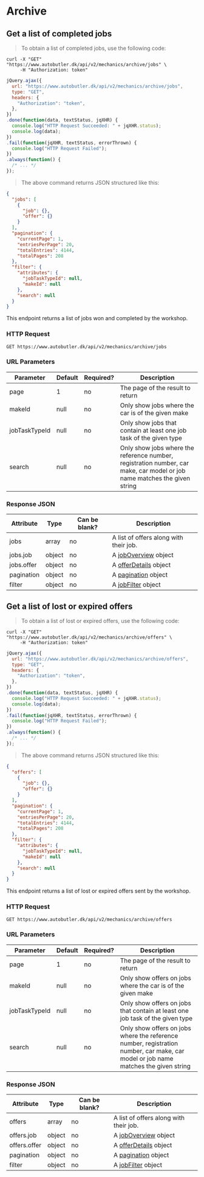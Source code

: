# Archive

## Get a list of completed jobs

> To obtain a list of completed jobs, use the following code:

```shell
curl -X "GET" "https://www.autobutler.dk/api/v2/mechanics/archive/jobs" \
     -H "Authorization: token"
```

```javascript
jQuery.ajax({
  url: "https://www.autobutler.dk/api/v2/mechanics/archive/jobs",
  type: "GET",
  headers: {
    "Authorization": "token",
  },
})
.done(function(data, textStatus, jqXHR) {
  console.log("HTTP Request Succeeded: " + jqXHR.status);
  console.log(data);
})
.fail(function(jqXHR, textStatus, errorThrown) {
  console.log("HTTP Request Failed");
})
.always(function() {
  /* ... */
});
```

> The above command returns JSON structured like this:

```json
{
  "jobs": [
    {
      "job": {},
      "offer": {}
    }
  ],
  "pagination": {
    "currentPage": 1,
    "entriesPerPage": 20,
    "totalEntries": 4144,
    "totalPages": 208
  },
  "filter": {
    "attributes": {
      "jobTaskTypeId": null,
      "makeId": null
    },
    "search": null
  }
}
```


This endpoint returns a list of jobs won and completed by the workshop.

### HTTP Request

`GET https://www.autobutler.dk/api/v2/mechanics/archive/jobs`

### URL Parameters

Parameter     | Default | Required? | Description
------------- | ------- | --------- | -----------------------------------------------------------------------------------------------------------------------------------
page          | 1       | no        | The page of the result to return
makeId        | null    | no        | Only show jobs where the car is of the given make
jobTaskTypeId | null    | no        | Only show jobs that contain at least one job task of the given type
search        | null    | no        | Only show jobs where the reference number, registration number, car make, car model or job name matches the given string

### Response JSON

Attribute  | Type    | Can be blank? | Description
---------- | ------- | ------------- | ----------------------------------------------------------
jobs       | array   | no            | A list of offers along with their job.
jobs.job   | object  | no            | A <a href="#joboverview">jobOverview</a> object
jobs.offer | object  | no            | A <a href="#offerdetails">offerDetails</a> object
pagination | object  | no            | A <a href="#pagination">pagination</a> object
filter     | object  | no            | A <a href="#jobfilter">jobFilter</a> object

## Get a list of lost or expired offers

> To obtain a list of lost or expired offers, use the following code:

```shell
curl -X "GET" "https://www.autobutler.dk/api/v2/mechanics/archive/offers" \
     -H "Authorization: token"
```

```javascript
jQuery.ajax({
  url: "https://www.autobutler.dk/api/v2/mechanics/archive/offers",
  type: "GET",
  headers: {
    "Authorization": "token",
  },
})
.done(function(data, textStatus, jqXHR) {
  console.log("HTTP Request Succeeded: " + jqXHR.status);
  console.log(data);
})
.fail(function(jqXHR, textStatus, errorThrown) {
  console.log("HTTP Request Failed");
})
.always(function() {
  /* ... */
});
```

> The above command returns JSON structured like this:

```json
{
  "offers": [
    {
      "job": {},
      "offer": {}
    }
  ],
  "pagination": {
    "currentPage": 1,
    "entriesPerPage": 20,
    "totalEntries": 4144,
    "totalPages": 208
  },
  "filter": {
    "attributes": {
      "jobTaskTypeId": null,
      "makeId": null
    },
    "search": null
  }
}
```


This endpoint returns a list of lost or expired offers sent by the workshop.

### HTTP Request

`GET https://www.autobutler.dk/api/v2/mechanics/archive/offers`

### URL Parameters

Parameter     | Default | Required? | Description
------------- | ------- | --------- | -----------------------------------------------------------------------------------------------------------------------------------
page          | 1       | no        | The page of the result to return
makeId        | null    | no        | Only show offers on jobs where the car is of the given make
jobTaskTypeId | null    | no        | Only show offers on jobs that contain at least one job task of the given type
search        | null    | no        | Only show offers on jobs where the reference number, registration number, car make, car model or job name matches the given string

### Response JSON

Attribute    | Type    | Can be blank? | Description
------------ | ------- | ------------- | ----------------------------------------------------------
offers       | array   | no            | A list of offers along with their job.
offers.job   | object  | no            | A <a href="#joboverview">jobOverview</a> object
offers.offer | object  | no            | A <a href="#offerdetails">offerDetails</a> object
pagination   | object  | no            | A <a href="#pagination">pagination</a> object
filter       | object  | no            | A <a href="#jobfilter">jobFilter</a> object
